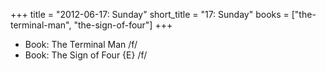 +++
title = "2012-06-17: Sunday"
short_title = "17: Sunday"
books = ["the-terminal-man", "the-sign-of-four"]
+++


* Book: The Terminal Man /f/
* Book: The Sign of Four {E} /f/

